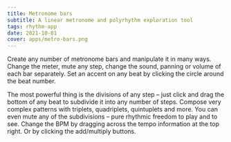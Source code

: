 ```yaml
---
title: Metronome bars
subtitle: A linear metronome and polyrhythm exploration tool
tags: rhythm-app
date: 2021-10-01
cover: apps/metro-bars.png
---
```



<beat-bars />


Create any number of metronome bars and manipulate it in many ways. Change the meter, mute any step, change the sound, panning or volume of each bar separately. Set an accent on any beat by clicking the circle around the beat number. 

The most powerful thing is the divisions of any step – just click and drag the bottom of any beat to subdivide it into any number of steps. Compose very complex patterns with triplets, quadriplets, quintuplets and more. You can even mute any of the subdivisions – pure rhythmic freedom to play and to see. Change the BPM by dragging across the tempo information at the top right. Or by clicking the add/multiply buttons.